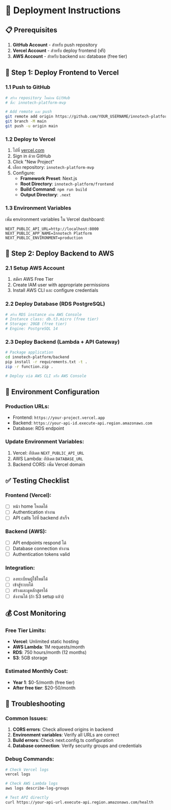 # 🚀 Deployment Instructions

## 📋 Prerequisites

1. **GitHub Account** - สำหรับ push repository
2. **Vercel Account** - สำหรับ deploy frontend (ฟรี)
3. **AWS Account** - สำหรับ backend และ database (free tier)

## 🎯 Step 1: Deploy Frontend to Vercel

### 1.1 Push to GitHub
```bash
# สร้าง repository ใหม่บน GitHub
# ชื่อ: innotech-platform-mvp

# Add remote และ push
git remote add origin https://github.com/YOUR_USERNAME/innotech-platform-mvp.git
git branch -M main
git push -u origin main
```

### 1.2 Deploy to Vercel
1. ไปที่ [vercel.com](https://vercel.com)
2. Sign in ด้วย GitHub
3. Click "New Project"
4. เลือก repository: `innotech-platform-mvp`
5. Configure:
   - **Framework Preset**: Next.js
   - **Root Directory**: `innotech-platform/frontend`
   - **Build Command**: `npm run build`
   - **Output Directory**: `.next`

### 1.3 Environment Variables
เพิ่ม environment variables ใน Vercel dashboard:
```
NEXT_PUBLIC_API_URL=http://localhost:8000
NEXT_PUBLIC_APP_NAME=Innotech Platform
NEXT_PUBLIC_ENVIRONMENT=production
```

## 🔧 Step 2: Deploy Backend to AWS

### 2.1 Setup AWS Account
1. สมัคร AWS Free Tier
2. Create IAM user with appropriate permissions
3. Install AWS CLI และ configure credentials

### 2.2 Deploy Database (RDS PostgreSQL)
```bash
# สร้าง RDS instance ผ่าน AWS Console
# Instance class: db.t3.micro (free tier)
# Storage: 20GB (free tier)
# Engine: PostgreSQL 14
```

### 2.3 Deploy Backend (Lambda + API Gateway)
```bash
# Package application
cd innotech-platform/backend
pip install -r requirements.txt -t .
zip -r function.zip .

# Deploy via AWS CLI หรือ AWS Console
```

## 🔗 Environment Configuration

### Production URLs:
- Frontend: `https://your-project.vercel.app`
- Backend: `https://your-api-id.execute-api.region.amazonaws.com`
- Database: RDS endpoint

### Update Environment Variables:
1. Vercel: อัปเดต `NEXT_PUBLIC_API_URL`
2. AWS Lambda: อัปเดต `DATABASE_URL`
3. Backend CORS: เพิ่ม Vercel domain

## ✅ Testing Checklist

### Frontend (Vercel):
- [ ] หน้า home โหลดได้
- [ ] Authentication ทำงาน
- [ ] API calls ไปที่ backend สำเร็จ

### Backend (AWS):
- [ ] API endpoints respond ได้
- [ ] Database connection ทำงาน
- [ ] Authentication tokens valid

### Integration:
- [ ] ลงทะเบียนผู้ใช้ใหม่ได้
- [ ] เข้าสู่ระบบได้
- [ ] สร้างและดูหลักสูตรได้
- [ ] ส่งงานได้ (ถ้า S3 setup แล้ว)

## 💰 Cost Monitoring

### Free Tier Limits:
- **Vercel**: Unlimited static hosting
- **AWS Lambda**: 1M requests/month
- **RDS**: 750 hours/month (12 months)
- **S3**: 5GB storage

### Estimated Monthly Cost:
- **Year 1**: $0-5/month (free tier)
- **After free tier**: $20-50/month

## 🔧 Troubleshooting

### Common Issues:
1. **CORS errors**: Check allowed origins in backend
2. **Environment variables**: Verify all URLs are correct
3. **Build errors**: Check next.config.ts configuration
4. **Database connection**: Verify security groups and credentials

### Debug Commands:
```bash
# Check Vercel logs
vercel logs

# Check AWS Lambda logs
aws logs describe-log-groups

# Test API directly
curl https://your-api-url.execute-api.region.amazonaws.com/health
```